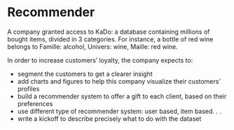 # Recommender

A company granted access to KaDo: a database containing millions of bought items, divided in 3 categories. For instance, a bottle of red wine belongs to Famille: alcohol, Univers: wine, Maille: red wine.

In order to increase customers’ loyalty, the company expects to:
- segment the customers to get a clearer insight
- add charts and figures to help this company visualize their customers’ profiles
- build a recommender system to offer a gift to each client, based on their preferences
- use different type of recommender system: user based, item based. . .
- write a kickoff to describe precisely what to do with the dataset
